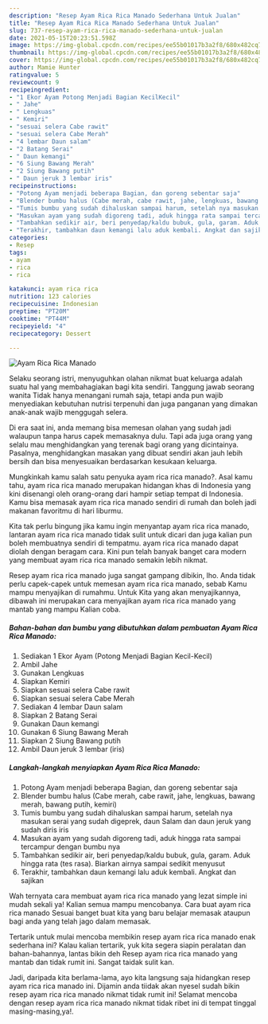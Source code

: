 ```yaml
---
description: "Resep Ayam Rica Rica Manado Sederhana Untuk Jualan"
title: "Resep Ayam Rica Rica Manado Sederhana Untuk Jualan"
slug: 737-resep-ayam-rica-rica-manado-sederhana-untuk-jualan
date: 2021-05-15T20:23:51.598Z
image: https://img-global.cpcdn.com/recipes/ee55b01017b3a2f8/680x482cq70/ayam-rica-rica-manado-foto-resep-utama.jpg
thumbnail: https://img-global.cpcdn.com/recipes/ee55b01017b3a2f8/680x482cq70/ayam-rica-rica-manado-foto-resep-utama.jpg
cover: https://img-global.cpcdn.com/recipes/ee55b01017b3a2f8/680x482cq70/ayam-rica-rica-manado-foto-resep-utama.jpg
author: Mamie Hunter
ratingvalue: 5
reviewcount: 9
recipeingredient:
- "1 Ekor Ayam Potong Menjadi Bagian KecilKecil"
- " Jahe"
- " Lengkuas"
- " Kemiri"
- "sesuai selera Cabe rawit"
- "sesuai selera Cabe Merah"
- "4 lembar Daun salam"
- "2 Batang Serai"
- " Daun kemangi"
- "6 Siung Bawang Merah"
- "2 Siung Bawang putih"
- " Daun jeruk 3 lembar iris"
recipeinstructions:
- "Potong Ayam menjadi beberapa Bagian, dan goreng sebentar saja"
- "Blender bumbu halus (Cabe merah, cabe rawit, jahe, lengkuas, bawang merah, bawang putih, kemiri)"
- "Tumis bumbu yang sudah dihaluskan sampai harum, setelah nya masukan serai yang sudah digeprek, daun Salam dan daun jeruk yang sudah diris iris"
- "Masukan ayam yang sudah digoreng tadi, aduk hingga rata sampai tercampur dengan bumbu nya"
- "Tambahkan sedikir air, beri penyedap/kaldu bubuk, gula, garam. Aduk hingga rata (tes rasa). Biarkan airnya sampai sedikit menyusut"
- "Terakhir, tambahkan daun kemangi lalu aduk kembali. Angkat dan sajikan"
categories:
- Resep
tags:
- ayam
- rica
- rica

katakunci: ayam rica rica 
nutrition: 123 calories
recipecuisine: Indonesian
preptime: "PT20M"
cooktime: "PT44M"
recipeyield: "4"
recipecategory: Dessert

---
```



![Ayam Rica Rica Manado](https://img-global.cpcdn.com/recipes/ee55b01017b3a2f8/680x482cq70/ayam-rica-rica-manado-foto-resep-utama.jpg)

Selaku seorang istri, menyuguhkan olahan nikmat buat keluarga adalah suatu hal yang membahagiakan bagi kita sendiri. Tanggung jawab seorang  wanita Tidak hanya menangani rumah saja, tetapi anda pun wajib menyediakan kebutuhan nutrisi terpenuhi dan juga panganan yang dimakan anak-anak wajib menggugah selera.

Di era  saat ini, anda memang bisa memesan olahan yang sudah jadi walaupun tanpa harus capek memasaknya dulu. Tapi ada juga orang yang selalu mau menghidangkan yang terenak bagi orang yang dicintainya. Pasalnya, menghidangkan masakan yang dibuat sendiri akan jauh lebih bersih dan bisa menyesuaikan berdasarkan kesukaan keluarga. 



Mungkinkah kamu salah satu penyuka ayam rica rica manado?. Asal kamu tahu, ayam rica rica manado merupakan hidangan khas di Indonesia yang kini disenangi oleh orang-orang dari hampir setiap tempat di Indonesia. Kamu bisa memasak ayam rica rica manado sendiri di rumah dan boleh jadi makanan favoritmu di hari liburmu.

Kita tak perlu bingung jika kamu ingin menyantap ayam rica rica manado, lantaran ayam rica rica manado tidak sulit untuk dicari dan juga kalian pun boleh membuatnya sendiri di tempatmu. ayam rica rica manado dapat diolah dengan beragam cara. Kini pun telah banyak banget cara modern yang membuat ayam rica rica manado semakin lebih nikmat.

Resep ayam rica rica manado juga sangat gampang dibikin, lho. Anda tidak perlu capek-capek untuk memesan ayam rica rica manado, sebab Kamu mampu menyajikan di rumahmu. Untuk Kita yang akan menyajikannya, dibawah ini merupakan cara menyajikan ayam rica rica manado yang mantab yang mampu Kalian coba.

<!--inarticleads1-->

##### Bahan-bahan dan bumbu yang dibutuhkan dalam pembuatan Ayam Rica Rica Manado:

1. Sediakan 1 Ekor Ayam (Potong Menjadi Bagian Kecil-Kecil)
1. Ambil  Jahe
1. Gunakan  Lengkuas
1. Siapkan  Kemiri
1. Siapkan sesuai selera Cabe rawit
1. Siapkan sesuai selera Cabe Merah
1. Sediakan 4 lembar Daun salam
1. Siapkan 2 Batang Serai
1. Gunakan  Daun kemangi
1. Gunakan 6 Siung Bawang Merah
1. Siapkan 2 Siung Bawang putih
1. Ambil  Daun jeruk 3 lembar (iris)




<!--inarticleads2-->

##### Langkah-langkah menyiapkan Ayam Rica Rica Manado:

1. Potong Ayam menjadi beberapa Bagian, dan goreng sebentar saja
1. Blender bumbu halus (Cabe merah, cabe rawit, jahe, lengkuas, bawang merah, bawang putih, kemiri)
1. Tumis bumbu yang sudah dihaluskan sampai harum, setelah nya masukan serai yang sudah digeprek, daun Salam dan daun jeruk yang sudah diris iris
1. Masukan ayam yang sudah digoreng tadi, aduk hingga rata sampai tercampur dengan bumbu nya
1. Tambahkan sedikir air, beri penyedap/kaldu bubuk, gula, garam. Aduk hingga rata (tes rasa). Biarkan airnya sampai sedikit menyusut
1. Terakhir, tambahkan daun kemangi lalu aduk kembali. Angkat dan sajikan




Wah ternyata cara membuat ayam rica rica manado yang lezat simple ini mudah sekali ya! Kalian semua mampu mencobanya. Cara buat ayam rica rica manado Sesuai banget buat kita yang baru belajar memasak ataupun bagi anda yang telah jago dalam memasak.

Tertarik untuk mulai mencoba membikin resep ayam rica rica manado enak sederhana ini? Kalau kalian tertarik, yuk kita segera siapin peralatan dan bahan-bahannya, lantas bikin deh Resep ayam rica rica manado yang mantab dan tidak rumit ini. Sangat taidak sulit kan. 

Jadi, daripada kita berlama-lama, ayo kita langsung saja hidangkan resep ayam rica rica manado ini. Dijamin anda tiidak akan nyesel sudah bikin resep ayam rica rica manado nikmat tidak rumit ini! Selamat mencoba dengan resep ayam rica rica manado nikmat tidak ribet ini di tempat tinggal masing-masing,ya!.

